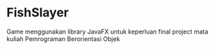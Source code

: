 # FishSlayer
Game menggunakan library JavaFX untuk keperluan final project mata kuliah Pemrograman Berorientasi Objek
